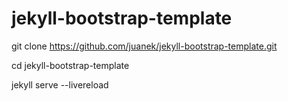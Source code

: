 # jekyll-bootstrap-template

git clone https://github.com/juanek/jekyll-bootstrap-template.git

cd jekyll-bootstrap-template

jekyll serve --livereload
